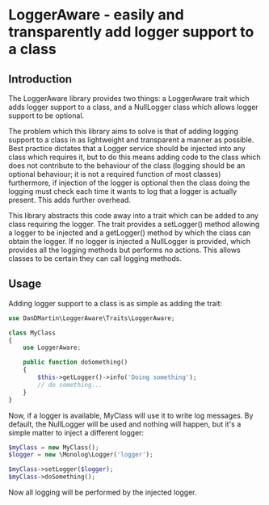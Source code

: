 # LoggerAware - easily and transparently add logger support to a class

## Introduction

The LoggerAware library provides two things: a LoggerAware trait which adds logger support to a class, and a NullLogger class which allows logger support to be optional.

The problem which this library aims to solve is that of adding logging support to a class in as lightweight and transparent a manner as possible. Best practice dictates that a Logger service should be injected into any class which requires it, but to do this means adding code to the class which does not contribute to the behaviour of the class (logging should be an optional behaviour; it is not a required function of most classes) furthermore, if injection of the logger is optional then the class doing the logging must check each time it wants to log that a logger is actually present. This adds further overhead.

This library abstracts this code away into a trait which can be added to any class requiring the logger. The trait provides a setLogger() method allowing a logger to be injected and a getLogger() method by which the class can obtain the logger. If no logger is injected a NullLogger is provided, which provides all the logging methods but performs no actions. This allows classes to be certain they can call logging methods.

## Usage

Adding logger support to a class is as simple as adding the trait:

```php
use DanDMartin\LoggerAware\Traits\LoggerAware;

class MyClass
{
	use LoggerAware;

	public function doSomething()
	{
		$this->getLogger()->info('Doing something');
		// do something...
	}
}
```

Now, if a logger is available, MyClass will use it to write log messages. By default, the NullLogger will be used and nothing will happen, but it's a simple matter to inject a different logger:

```php
$myClass = new MyClass();
$logger = new \Monolog\Logger('logger');

$myClass->setLogger($logger);
$myClass->doSomething();
```

Now all logging will be performed by the injected logger.


